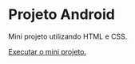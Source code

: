 # Projeto Android
 Mini projeto utilizando HTML e CSS.


<a href="https://ericrdgs.github.io/Projeto-Android/"> Executar o mini projeto. </a>
